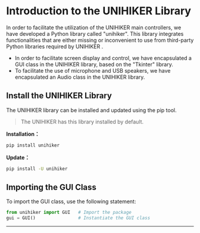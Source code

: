 # Introduction to the UNIHIKER Library
In order to facilitate the utilization of the UNIHIKER main controllers, we have developed a Python library called "unihiker". This library integrates functionalities that are either missing or inconvenient to use from third-party Python libraries required by UNIHIKER .

- In order to facilitate screen display and control, we have encapsulated a GUI class in the UNIHIKER library, based on the "Tkinter" library. 
- To facilitate the use of microphone and USB speakers, we have encapsulated an Audio class in the UNIHIKER library.    

## Install the UNIHIKER Library
The UNIHIKER library can be installed and updated using the pip tool.

> The UNIHIKER has this library installed by default.

**Installation：**

```bash
pip install unihiker
```

**Update：**

```bash
pip install -U unihiker
```


## Importing the GUI Class

To import the GUI class, use the following statement:

```python
from unihiker import GUI   # Import the package
gui = GUI()                # Instantiate the GUI class
```


---  


